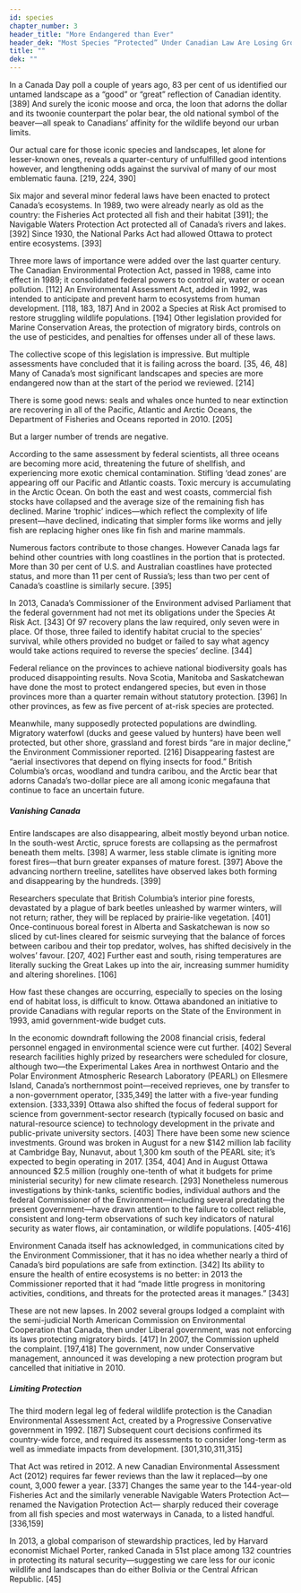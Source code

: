 ```yaml
---
id: species 
chapter_number: 3
header_title: "More Endangered than Ever"
header_dek: "Most Species “Protected” Under Canadian Law Are Losing Ground"
title: ""
dek: ""
---
```

In a Canada Day poll a couple of years ago, 83 per cent of us identified our untamed landscape as a “good” or “great” reflection of Canadian identity. [389] And surely the iconic moose and orca, the loon that adorns the dollar and its twoonie counterpart the polar bear, the old national symbol of the beaver—all speak to Canadians’ affinity for the wildlife beyond our urban limits. 

Our actual care for those iconic species and landscapes, let alone for lesser-known ones, reveals a quarter-century of unfulfilled good intentions however, and lengthening odds against the survival of many of our most emblematic fauna. [219, 224, 390]

Six major and several minor federal laws have been enacted to protect Canada’s ecosystems. In 1989, two were already nearly as old as the country: the Fisheries Act protected all fish and their habitat [391]; the Navigable Waters Protection Act protected all of Canada’s rivers and lakes. [392] Since 1930, the National Parks Act had allowed Ottawa to protect entire ecosystems. [393]

Three more laws of importance were added over the last quarter century. The Canadian Environmental Protection Act, passed in 1988, came into effect in 1989; it consolidated federal powers to control air, water or ocean pollution. [112] An Environmental Assessment Act, added in 1992, was intended to anticipate and prevent harm to ecosystems from human development. [118, 183, 187] And in 2002 a Species at Risk Act promised to restore struggling wildlife populations. [194] Other legislation provided for Marine Conservation Areas, the protection of migratory birds, controls on the use of pesticides, and penalties for offenses under all of these laws.

The collective scope of this legislation is impressive. But multiple assessments have concluded that it is failing across the board. [35, 46, 48] Many of Canada’s most significant landscapes and species are more endangered now than at the start of the period we reviewed. [214]

There is some good news: seals and whales once hunted to near extinction are recovering in all of the Pacific, Atlantic and Arctic Oceans, the Department of Fisheries and Oceans reported in 2010. [205] 

But a larger number of trends are negative. 

According to the same assessment by federal scientists, all three oceans are becoming more acid, threatening the future of shellfish, and experiencing more exotic chemical contamination. Stifling ‘dead zones’ are appearing off our Pacific and Atlantic coasts. Toxic mercury is accumulating in the Arctic Ocean. On both the east and west coasts, commercial fish stocks have collapsed and the average size of the remaining fish has declined. Marine ‘trophic’ indices—which reflect the complexity of life present—have declined, indicating that simpler forms like worms and jelly fish are replacing higher ones like fin fish and marine mammals.

Numerous factors contribute to those changes. However Canada lags far behind other countries with long coastlines in the portion that is protected. More than 30 per cent of U.S. and Australian coastlines have protected status, and more than 11 per cent of Russia’s; less than two per cent of Canada’s coastline is similarly secure. [395]

In 2013, Canada’s Commissioner of the Environment advised Parliament that the federal government had not met its obligations under the Species At Risk Act. [343] Of 97 recovery plans the law required, only seven were in place. Of those, three failed to identify habitat crucial to the species’ survival, while others provided no budget or failed to say what agency would take actions required to reverse the species’ decline. [344]

Federal reliance on the provinces to achieve national biodiversity goals has produced disappointing results. Nova Scotia, Manitoba and Saskatchewan have done the most to protect endangered species, but even in those provinces more than a quarter remain without statutory protection. [396] In other provinces, as few as five percent of at-risk species are protected.

Meanwhile, many supposedly protected populations are dwindling. Migratory waterfowl (ducks and geese valued by hunters) have been well protected, but other shore, grassland and forest birds “are in major decline,” the Environment Commissioner reported. [216] Disappearing fastest are “aerial insectivores that depend on flying insects for food.” British Columbia’s orcas, woodland and tundra caribou, and the Arctic bear that adorns Canada’s two-dollar piece are all among iconic megafauna that continue to face an uncertain future.

##### Vanishing Canada

Entire landscapes are also disappearing, albeit mostly beyond urban notice. In the south-west Arctic, spruce forests are collapsing as the permafrost beneath them melts. [398] A warmer, less stable climate is igniting more forest fires—that burn greater expanses of mature forest. [397] Above the advancing northern treeline, satellites have observed lakes both forming and disappearing by the hundreds. [399]

Researchers speculate that British Columbia’s interior pine forests, devastated by a plague of bark beetles unleashed by warmer winters, will not return; rather, they will be replaced by prairie-like vegetation. [401] Once-continuous boreal forest in Alberta and Saskatchewan is now so sliced by cut-lines cleared for seismic surveying that the balance of forces between caribou and their top predator, wolves, has shifted decisively in the wolves’ favour. [207, 402] Further east and south, rising temperatures are literally sucking the Great Lakes up into the air, increasing summer humidity and altering shorelines. [106]

How fast these changes are occurring, especially to species on the losing end of habitat loss, is difficult to know. Ottawa abandoned an initiative to provide Canadians with regular reports on the State of the Environment in 1993, amid government-wide budget cuts. 

In the economic downdraft following the 2008 financial crisis, federal personnel engaged in environmental science were cut further. [402] Several research facilities highly prized by researchers were scheduled for closure, although two—the Experimental Lakes Area in northwest Ontario and the Polar Environment Atmospheric Research Laboratory (PEARL) on Ellesmere Island, Canada’s northernmost point—received reprieves, one by transfer to a non-government operator, [335,349] the latter with a five-year funding extension. [333,339]
Ottawa also shifted the focus of federal support for science from government-sector research (typically focused on basic and natural-resource science) to technology development in the private and public-private university sectors. [403]
There have been some new science investments. Ground was broken in August for a new $142 million lab facility at Cambridge Bay, Nunavut, about 1,300 km south of the PEARL site; it’s expected to begin operating in 2017. [354, 404] And in August Ottawa announced $2.5 million (roughly one-tenth of what it budgets for prime ministerial security) for new climate research. [293]
Nonetheless numerous investigations by think-tanks, scientific bodies, individual authors and the federal Commissioner of the Environment—including several predating the present government—have drawn attention to the failure to collect reliable, consistent and long-term observations of such key indicators of natural security as water flows, air contamination, or wildlife populations. [405-416]

Environment Canada itself has acknowledged, in communications cited by the Environment Commissioner, that it has no idea whether nearly a third of Canada’s bird populations are safe from extinction. [342] Its ability to ensure the health of entire ecosystems is no better: in 2013 the Commissioner reported that it had “made little progress in monitoring activities, conditions, and threats for the protected areas it manages.” [343]

These are not new lapses. In 2002 several groups lodged a complaint with the semi-judicial North American Commission on Environmental Cooperation that Canada, then under Liberal government, was not enforcing its laws protecting migratory birds. [417] In 2007, the Commission upheld the complaint. [197,418] The government, now under Conservative management, announced it was developing a new protection program but cancelled that initiative in 2010.

##### Limiting Protection

The third modern legal leg of federal wildlife protection is the Canadian Environmental Assessment Act, created by a Progressive Conservative government in 1992. [187] Subsequent court decisions confirmed its country-wide force, and required its assessments to consider long-term as well as immediate impacts from development. [301,310,311,315]

That Act was retired in 2012. A new Canadian Environmental Assessment Act (2012) requires far fewer reviews than the law it replaced—by one count, 3,000 fewer a year. [337] Changes the same year to the 144-year-old Fisheries Act and the similarly venerable Navigable Waters Protection Act—renamed the Navigation Protection Act— sharply reduced their coverage from all fish species and most waterways in Canada, to a listed handful. [336,159]

In 2013, a global comparison of stewardship practices, led by Harvard economist Michael Porter, ranked Canada in 51st place among 132 countries in protecting its natural security—suggesting we care less for our iconic wildlife and landscapes than do either Bolivia or the Central African Republic. [45]
